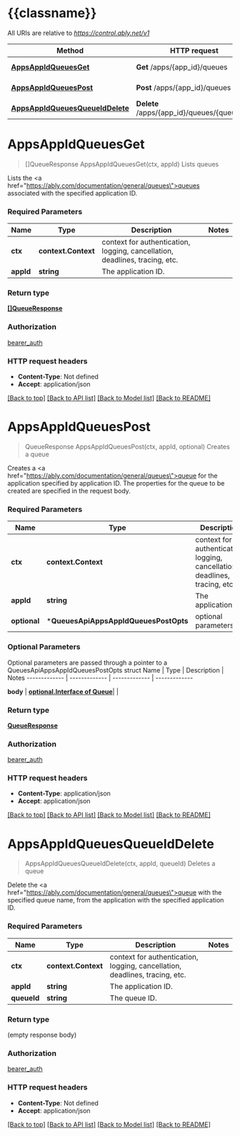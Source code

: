 # {{classname}}

All URIs are relative to *https://control.ably.net/v1*

Method | HTTP request | Description
------------- | ------------- | -------------
[**AppsAppIdQueuesGet**](QueuesApi.md#AppsAppIdQueuesGet) | **Get** /apps/{app_id}/queues | Lists queues
[**AppsAppIdQueuesPost**](QueuesApi.md#AppsAppIdQueuesPost) | **Post** /apps/{app_id}/queues | Creates a queue
[**AppsAppIdQueuesQueueIdDelete**](QueuesApi.md#AppsAppIdQueuesQueueIdDelete) | **Delete** /apps/{app_id}/queues/{queue_id} | Deletes a queue

# **AppsAppIdQueuesGet**
> []QueueResponse AppsAppIdQueuesGet(ctx, appId)
Lists queues

Lists the <a href=\"https://ably.com/documentation/general/queues\">queues</a> associated with the specified application ID.

### Required Parameters

Name | Type | Description  | Notes
------------- | ------------- | ------------- | -------------
 **ctx** | **context.Context** | context for authentication, logging, cancellation, deadlines, tracing, etc.
  **appId** | **string**| The application ID. | 

### Return type

[**[]QueueResponse**](queue_response.md)

### Authorization

[bearer_auth](../README.md#bearer_auth)

### HTTP request headers

 - **Content-Type**: Not defined
 - **Accept**: application/json

[[Back to top]](#) [[Back to API list]](../README.md#documentation-for-api-endpoints) [[Back to Model list]](../README.md#documentation-for-models) [[Back to README]](../README.md)

# **AppsAppIdQueuesPost**
> QueueResponse AppsAppIdQueuesPost(ctx, appId, optional)
Creates a queue

Creates a <a href=\"https://ably.com/documentation/general/queues\">queue</a> for the application specified by application ID. The properties for the queue to be created are specified in the request body.

### Required Parameters

Name | Type | Description  | Notes
------------- | ------------- | ------------- | -------------
 **ctx** | **context.Context** | context for authentication, logging, cancellation, deadlines, tracing, etc.
  **appId** | **string**| The application ID. | 
 **optional** | ***QueuesApiAppsAppIdQueuesPostOpts** | optional parameters | nil if no parameters

### Optional Parameters
Optional parameters are passed through a pointer to a QueuesApiAppsAppIdQueuesPostOpts struct
Name | Type | Description  | Notes
------------- | ------------- | ------------- | -------------

 **body** | [**optional.Interface of Queue**](Queue.md)|  | 

### Return type

[**QueueResponse**](queue_response.md)

### Authorization

[bearer_auth](../README.md#bearer_auth)

### HTTP request headers

 - **Content-Type**: application/json
 - **Accept**: application/json

[[Back to top]](#) [[Back to API list]](../README.md#documentation-for-api-endpoints) [[Back to Model list]](../README.md#documentation-for-models) [[Back to README]](../README.md)

# **AppsAppIdQueuesQueueIdDelete**
> AppsAppIdQueuesQueueIdDelete(ctx, appId, queueId)
Deletes a queue

Delete the <a href=\"https://ably.com/documentation/general/queues\">queue</a> with the specified queue name, from the application with the specified application ID.

### Required Parameters

Name | Type | Description  | Notes
------------- | ------------- | ------------- | -------------
 **ctx** | **context.Context** | context for authentication, logging, cancellation, deadlines, tracing, etc.
  **appId** | **string**| The application ID. | 
  **queueId** | **string**| The queue ID. | 

### Return type

 (empty response body)

### Authorization

[bearer_auth](../README.md#bearer_auth)

### HTTP request headers

 - **Content-Type**: Not defined
 - **Accept**: application/json

[[Back to top]](#) [[Back to API list]](../README.md#documentation-for-api-endpoints) [[Back to Model list]](../README.md#documentation-for-models) [[Back to README]](../README.md)

